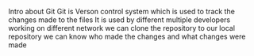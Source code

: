 Intro about Git
Git is Verson control system which is used to track the changes made to the files
It is used by different multiple developers working on different network
we can clone the repository to our local repository
we can know who made the changes and what changes were made 
